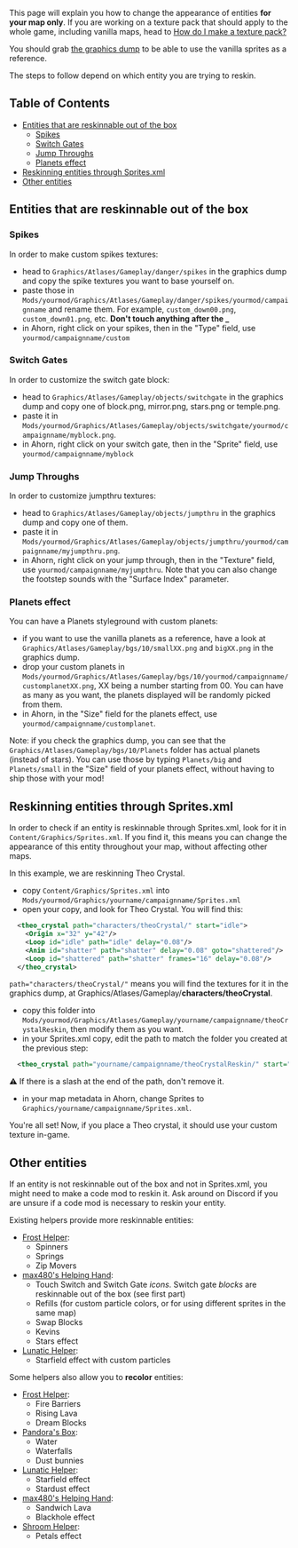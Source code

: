 This page will explain you how to change the appearance of entities **for your map only**. If you are working on a texture pack that should apply to the whole game, including vanilla maps, head to [How do I make a texture pack?](Texture-Packs)

You should grab [the graphics dump](https://drive.google.com/open?id=1ITwCI2uJ7YflAG0OwBR4uOUEJBjwTCet) to be able to use the vanilla sprites as a reference.

The steps to follow depend on which entity you are trying to reskin.

## Table of Contents

* [Entities that are reskinnable out of the box](#entities-that-are-reskinnable-out-of-the-box)
  * [Spikes](#spikes)
  * [Switch Gates](#switch-gates)
  * [Jump Throughs](#jump-throughs)
  * [Planets effect](#planets-effect)
* [Reskinning entities through Sprites.xml](#reskinning-entities-through-spritesxml)
* [Other entities](#other-entities)

## Entities that are reskinnable out of the box

### Spikes

In order to make custom spikes textures:
- head to `Graphics/Atlases/Gameplay/danger/spikes` in the graphics dump and copy the spike textures you want to base yourself on.
- paste those in `Mods/yourmod/Graphics/Atlases/Gameplay/danger/spikes/yourmod/campaignname` and rename them. For example, `custom_down00.png`, `custom_down01.png`, etc. **Don't touch anything after the _**
- in Ahorn, right click on your spikes, then in the "Type" field, use `yourmod/campaignname/custom`

### Switch Gates

In order to customize the switch gate block:
- head to `Graphics/Atlases/Gameplay/objects/switchgate` in the graphics dump and copy one of block.png, mirror.png, stars.png or temple.png.
- paste it in `Mods/yourmod/Graphics/Atlases/Gameplay/objects/switchgate/yourmod/campaignname/myblock.png`.
- in Ahorn, right click on your switch gate, then in the "Sprite" field, use `yourmod/campaignname/myblock`

### Jump Throughs

In order to customize jumpthru textures:
- head to `Graphics/Atlases/Gameplay/objects/jumpthru` in the graphics dump and copy one of them.
- paste it in `Mods/yourmod/Graphics/Atlases/Gameplay/objects/jumpthru/yourmod/campaignname/myjumpthru.png`.
- in Ahorn, right click on your jump through, then in the "Texture" field, use `yourmod/campaignname/myjumpthru`. Note that you can also change the footstep sounds with the "Surface Index" parameter.

### Planets effect

You can have a Planets styleground with custom planets:
- if you want to use the vanilla planets as a reference, have a look at `Graphics/Atlases/Gameplay/bgs/10/smallXX.png` and `bigXX.png` in the graphics dump. 
- drop your custom planets in `Mods/yourmod/Graphics/Atlases/Gameplay/bgs/10/yourmod/campaignname/customplanetXX.png`, XX being a number starting from 00. You can have as many as you want, the planets displayed will be randomly picked from them.
- in Ahorn, in the "Size" field for the planets effect, use `yourmod/campaignname/customplanet`.

Note: if you check the graphics dump, you can see that the `Graphics/Atlases/Gameplay/bgs/10/Planets` folder has actual planets (instead of stars). You can use those by typing `Planets/big` and `Planets/small` in the "Size" field of your planets effect, without having to ship those with your mod!

## Reskinning entities through Sprites.xml

In order to check if an entity is reskinnable through Sprites.xml, look for it in `Content/Graphics/Sprites.xml`. If you find it, this means you can change the appearance of this entity throughout your map, without affecting other maps.

In this example, we are reskinning Theo Crystal.

- copy `Content/Graphics/Sprites.xml` into `Mods/yourmod/Graphics/yourname/campaignname/Sprites.xml`
- open your copy, and look for Theo Crystal. You will find this:
```xml
  <theo_crystal path="characters/theoCrystal/" start="idle">
    <Origin x="32" y="42"/>
    <Loop id="idle" path="idle" delay="0.08"/>
    <Anim id="shatter" path="shatter" delay="0.08" goto="shattered"/>
    <Loop id="shattered" path="shatter" frames="16" delay="0.08"/>
  </theo_crystal>
```
`path="characters/theoCrystal/"` means you will find the textures for it in the graphics dump, at Graphics/Atlases/Gameplay/**characters/theoCrystal**.
- copy this folder into `Mods/yourmod/Graphics/Atlases/Gameplay/yourname/campaignname/theoCrystalReskin`, then modify them as you want.
- in your Sprites.xml copy, edit the path to match the folder you created at the previous step:
```xml
  <theo_crystal path="yourname/campaignname/theoCrystalReskin/" start="idle">
```
:warning: If there is a slash at the end of the path, don't remove it.
- in your map metadata in Ahorn, change Sprites to `Graphics/yourname/campaignname/Sprites.xml`.

You're all set! Now, if you place a Theo crystal, it should use your custom texture in-game.

## Other entities

If an entity is not reskinnable out of the box and not in Sprites.xml, you might need to make a code mod to reskin it. Ask around on Discord if you are unsure if a code mod is necessary to reskin your entity.

Existing helpers provide more reskinnable entities:
- [Frost Helper](https://gamebanana.com/gamefiles/9201):
  - Spinners
  - Springs
  - Zip Movers
- [max480's Helping Hand](https://gamebanana.com/gamefiles/11423):
  - Touch Switch and Switch Gate _icons_. Switch gate _blocks_ are reskinnable out of the box (see first part)
  - Refills (for custom particle colors, or for using different sprites in the same map)
  - Swap Blocks
  - Kevins
  - Stars effect
- [Lunatic Helper](https://gamebanana.com/gamefiles/11682):
  - Starfield effect with custom particles

Some helpers also allow you to **recolor** entities:
- [Frost Helper](https://gamebanana.com/gamefiles/9201):
  - Fire Barriers
  - Rising Lava
  - Dream Blocks
- [Pandora's Box](https://gamebanana.com/gamefiles/9518):
  - Water
  - Waterfalls
  - Dust bunnies
- [Lunatic Helper](https://gamebanana.com/gamefiles/11682):
  - Starfield effect
  - Stardust effect
- [max480's Helping Hand](https://gamebanana.com/gamefiles/11423):
  - Sandwich Lava
  - Blackhole effect
- [Shroom Helper](https://gamebanana.com/gamefiles/11588):
  - Petals effect